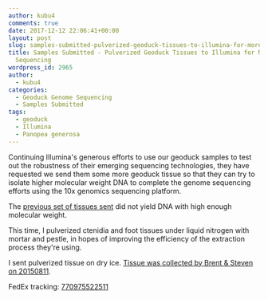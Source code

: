 ```yaml
---
author: kubu4
comments: true
date: 2017-12-12 22:06:41+00:00
layout: post
slug: samples-submitted-pulverized-geoduck-tissues-to-illumina-for-more-10x-genomics-sequencing
title: Samples Submitted - Pulverized Geoduck Tissues to Illumina for More 10x Genomics
  Sequencing
wordpress_id: 2965
author:
  - kubu4
categories:
  - Geoduck Genome Sequencing
  - Samples Submitted
tags:
  - geoduck
  - Illumina
  - Panopea generosa
---
```


Continuing Illumina's generous efforts to use our geoduck samples to test out the robustness of their emerging sequencing technologies, they have requested we send them some more geoduck tissue so that they can try to isolate higher molecular weight DNA to complete the genome sequencing efforts using the 10x genomics sequencing platform.

The [previous set of tissues sent](http://onsnetwork.org/kubu4/2017/11/20/samples-submitted-geoduck-tissues-to-illumina-for-more-10x-genomics-sequencing/) did not yield DNA with high enough molecular weight.

This time, I pulverized ctenidia and foot tissues under liquid nitrogen with mortar and pestle, in hopes of improving the efficiency of the extraction process they're using.

I sent pulverized tissue on dry ice. [Tissue was collected by Brent & Steven on 20150811](http://onsnetwork.org/halfshell/2015/08/11/big-day-big-clam/).

FedEx tracking: [770975522511](https://www.fedex.com/apps/fedextrack/?action=track&tracknumbers=770975522511&clienttype=ivshpalrt)
